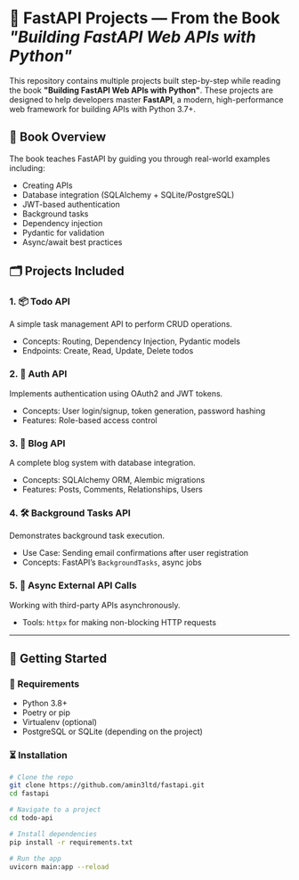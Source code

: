 # 🦄 FastAPI Projects — From the Book *"Building FastAPI Web APIs with Python"*

This repository contains multiple projects built step-by-step while reading the book **"Building FastAPI Web APIs with Python"**. These projects are designed to help developers master **FastAPI**, a modern, high-performance web framework for building APIs with Python 3.7+.

## 📘 Book Overview

The book teaches FastAPI by guiding you through real-world examples including:

- Creating APIs
- Database integration (SQLAlchemy + SQLite/PostgreSQL)
- JWT-based authentication
- Background tasks
- Dependency injection
- Pydantic for validation
- Async/await best practices

## 🗂️ Projects Included

### 1. 📦 **Todo API**
A simple task management API to perform CRUD operations.
- Concepts: Routing, Dependency Injection, Pydantic models
- Endpoints: Create, Read, Update, Delete todos

### 2. 🔐 **Auth API**
Implements authentication using OAuth2 and JWT tokens.
- Concepts: User login/signup, token generation, password hashing
- Features: Role-based access control

### 3. 🧠 **Blog API**
A complete blog system with database integration.
- Concepts: SQLAlchemy ORM, Alembic migrations
- Features: Posts, Comments, Relationships, Users

### 4. 🛠 **Background Tasks API**
Demonstrates background task execution.
- Use Case: Sending email confirmations after user registration
- Concepts: FastAPI’s `BackgroundTasks`, async jobs

### 5. 📡 **Async External API Calls**
Working with third-party APIs asynchronously.
- Tools: `httpx` for making non-blocking HTTP requests

---

## 🚀 Getting Started

### 🔧 Requirements

- Python 3.8+
- Poetry or pip
- Virtualenv (optional)
- PostgreSQL or SQLite (depending on the project)

### ⏳ Installation

```bash
# Clone the repo
git clone https://github.com/amin3ltd/fastapi.git
cd fastapi

# Navigate to a project
cd todo-api

# Install dependencies
pip install -r requirements.txt

# Run the app
uvicorn main:app --reload
